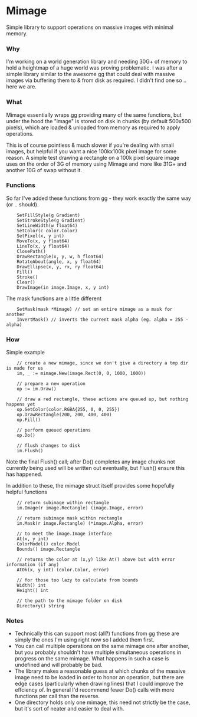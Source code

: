 # Mimage

Simple library to support operations on massive images with minimal memory.


### Why

I'm working on a world generation library and needing 30G+ of memory to hold a heightmap of a huge world was proving problematic. I was after a simple library similar to the awesome [gg](https://github.com/fogleman/gg) that could deal with massive images via buffering them to & from disk as required. I didn't find one so .. here we are.


### What

Mimage essentially wraps [gg](https://github.com/fogleman/gg) providing many of the same functions, but under the hood the "image" is stored on disk in chunks (by default 500x500 pixels), which are loaded & unloaded from memory as required to apply operations.

This is of course pointless & much slower if you're dealing with small images, but helpful if you want a nice 100kx100k pixel image for some reason. A simple test drawing a rectangle on a 100k pixel square image uses on the order of 3G of memory using Mimage and more like 31G+ and another 10G of swap without it.


### Functions

So far I've added these functions from [gg](https://github.com/fogleman/gg) - they work exactly the same way (or .. should).
```golang
    SetFillStyle(g Gradient)
    SetStrokeStyle(g Gradient)
    SetLineWidth(w float64)
    SetColor(c color.Color)
    SetPixel(x, y int)
    MoveTo(x, y float64)
    LineTo(x, y float64)
    ClosePath()
    DrawRectangle(x, y, w, h float64)
    RotateAbout(angle, x, y float64)
    DrawEllipse(x, y, rx, ry float64)
    Fill()
    Stroke()
    Clear()
    DrawImage(in image.Image, x, y int)
```

The mask functions are a little different
```golang
    SetMask(mask *Mimage) // set an entire mimage as a mask for another
    InvertMask() // inverts the current mask alpha (eg. alpha = 255 - alpha)
```


### How

Simple example

```golang
    // create a new mimage, since we don't give a directory a tmp dir is made for us
    im, _ := mimage.New(image.Rect(0, 0, 1000, 1000))

    // prepare a new operation
    op := im.Draw()

    // draw a red rectangle, these actions are queued up, but nothing happens yet
    op.SetColor(color.RGBA{255, 0, 0, 255})
    op.DrawRectangle(200, 200, 400, 400)
    op.Fill()

    // perform queued operations
    op.Do()

    // flush changes to disk
    im.Flush()
```
Note the final Flush() call; after Do() completes any image chunks not currently being used will be written out eventually, but Flush() ensure this has happened.

In addition to these, the mimage struct itself provides some hopefully helpful functions
```golang
    // return subimage within rectangle
    im.Image(r image.Rectangle) (image.Image, error)

    // return subimage mask within rectangle
    im.Mask(r image.Rectangle) (*image.Alpha, error)

    // to meet the image.Image interface
    At(x, y int)
    ColorModel() color.Model
    Bounds() image.Rectangle

    // returns the color at (x,y) like At() above but with error information (if any)
    AtOk(x, y int) (color.Color, error)
    
    // for those too lazy to calculate from bounds
    Width() int
    Height() int
    
    // the path to the mimage folder on disk
    Directory() string
```



### Notes

- Technically this can support most (all?) functions from [gg](https://github.com/fogleman/gg) these are simply the ones I'm using right now so I added them first.
- You can call multiple operations on the same mimage one after another, but you probably shouldn't have multiple simultaneous operations in progress on the same mimage. What happens in such a case is undefined and will probably be bad.
- The library makes a reasonable guess at which chunks of the massive image need to be loaded in order to honor an operation, but there are edge cases (particularly when drawing lines) that I could improve the effciency of. In general I'd recommend fewer Do() calls with more functions per call than the reverse.
- One directory holds only one mimage, this need not strictly be the case, but it's sort of neater and easier to deal with.
